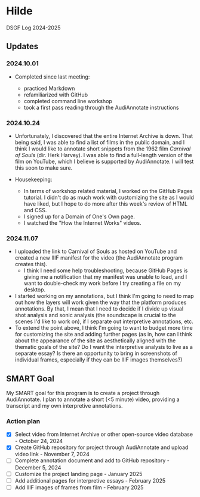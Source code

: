 # Hilde

DSGF Log 2024-2025

## Updates

### 2024.10.01
- Completed since last meeting:
  
    - practiced Markdown
    - refamiliarized with GitHub
    - completed command line workshop
    - took a first pass reading through the AudiAnnotate instructions

### 2024.10.24
- Unfortunately, I discovered that the entire Internet Archive is down. That being said, I was able to find a list of films in the public domain, and I think I would like to annotate short snippets from the 1962 film _Carnival of Souls_ (dir. Herk Harvey). I was able to find a full-length version of the film on YouTube, which I believe is supported by AudiAnnotate. I will test this soon to make sure. 

- Housekeeping:

    - In terms of workshop related material, I worked on the GitHub Pages tutorial. I didn't do as much work with customizing the site as I would have liked, but I hope to do more after this week's review of HTML and CSS.
    - I signed up for a Domain of One's Own page.
    - I watched the "How the Internet Works" videos.
 
### 2024.11.07
- I uploaded the link to Carnival of Souls as hosted on YouTube and created a new IIIF manifest for the video (the AudiAnnotate program creates this).
    - I think I need some help troubleshooting, because GitHub Pages is giving me a notification that my manifest was unable to load, and I want to double-check my work before I try creating a file on my desktop. 
- I started working on my annotations, but I think I'm going to need to map out how the layers will work given the way that the platform produces annotations. By that, I mean that I need to decide if I divide up visual shot analysis and sonic analysis (the soundscape is crucial to the scenes I'd like to work on), if I separate out interpretive annotations, etc.
- To extend the point above, I think I'm going to want to budget more time for customizing the site and adding further pages (as in, how can I think about the appearance of the site as aesthetically aligned with the thematic goals of the site? Do I want the interpretive analysis to live as a separate essay? Is there an opportunity to bring in screenshots of individual frames, especially if they can be IIIF images themselves?)


## SMART Goal

My SMART goal for this program is to create a project through AudiAnnotate. I plan to annotate a short (<5 minute) video, providing a transcript and my own interpretive annotations.


### Action plan

- [X] Select video from Internet Archive or other open-source video database - October 24, 2024
- [X] Create GitHub repository for project through AudiAnnotate and upload video link - November 7, 2024
- [ ] Complete annotation document and add to GitHub repository - December 5, 2024
- [ ] Customize the project landing page - January 2025
- [ ] Add additional pages for interpretive essays - February 2025
- [ ] Add IIIF images of frames from film - February 2025
